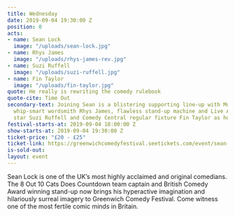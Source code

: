 ```yaml
---
title: Wednesday
date: 2019-09-04 19:30:00 Z
position: 0
acts:
- name: Sean Lock
  image: "/uploads/sean-lock.jpg"
- name: Rhys James
  image: "/uploads/rhys-james-rev.jpg"
- name: Suzi Ruffell
  image: "/uploads/suzi-ruffell.jpg"
- name: Fin Taylor
  image: "/uploads/fin-taylor.jpg"
quote: He really is rewriting the comedy rulebook
quote-cite: Time Out
secondary-text: Joining Sean is a blistering supporting line-up with Mock The Week’s
  whip-smart wordsmith Rhys James, flawless stand-up machine and Live At The Apollo
  star Suzi Ruffell and Comedy Central regular fixture Fin Taylor as host.
festival-starts-at: 2019-09-04 18:00:00 Z
show-starts-at: 2019-09-04 19:30:00 Z
ticket-price: "£20 - £25"
ticket-link: https://greenwichcomedyfestival.seetickets.com/event/sean-lock/national-maritime-museum/1394110
is-sold-out: 
layout: event
---
```


Sean Lock is one of the UK’s most highly acclaimed and original comedians. The 8 Out 10 Cats Does Countdown team captain and British Comedy Award winning stand-up now brings his hyperactive imagination and hilariously surreal imagery to Greenwich Comedy Festival. Come witness one of the most fertile comic minds in Britain.